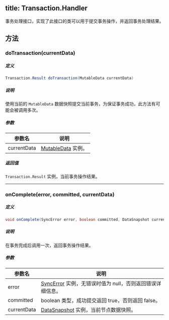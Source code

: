 title:  Transaction.Handler
---
事务处理接口，实现了此接口的类可以用于提交事务操作，并返回事务处理结果。

## 方法

### doTransaction(currentData)

##### 定义

```java
Transaction.Result doTransaction(MutableData currentData)
```

##### 说明

使用当前的 `MutableData` 数据快照提交当前事务，为保证事务成功，此方法有可能会被调用多次。

##### 参数

参数名 | 说明
--- | ---
currentData |[MutableData](/api/sync/android/MutableData.html) 实例。

##### 返回值

`Transaction.Result` 实例，当前事务操作结果。
</br>

---
### onComplete(error, committed, currentData)

##### 定义

```java
void onComplete(SyncError error, boolean committed, DataSnapshot currentData);
```

##### 说明

在事务完成后调用一次，返回事务操作结果。

##### 参数

参数名 | 说明
--- | ---
error |[SyncError](/api/sync/android/SyncError.html) 实例，无错误时值为 null，否则返回错误详细信息。
committed |boolean 类型，成功提交返回 true，否则返回 false。
currentData |[DataSnapshot](/api/sync/android/DataSnapshot.html) 实例，当前节点数据快照。
</br>

